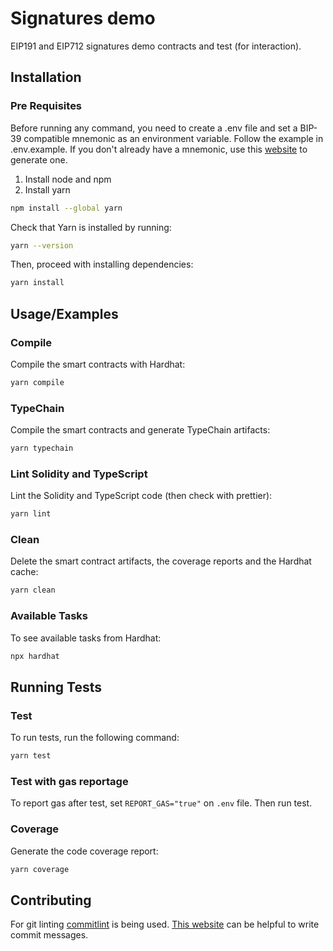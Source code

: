 # Signatures demo

EIP191 and EIP712 signatures demo contracts and test (for interaction).

## Installation

### Pre Requisites

Before running any command, you need to create a .env file and set a BIP-39 compatible mnemonic as an environment variable. Follow the example in .env.example. If you don't already have a mnemonic, use this [website](https://iancoleman.io/bip39/) to generate one.

1. Install node and npm
2. Install yarn

```bash
npm install --global yarn
```

Check that Yarn is installed by running:

```bash
yarn --version
```

Then, proceed with installing dependencies:

```bash
yarn install
```

## Usage/Examples

### Compile

Compile the smart contracts with Hardhat:

```bash
yarn compile
```

### TypeChain

Compile the smart contracts and generate TypeChain artifacts:

```bash
yarn typechain
```

### Lint Solidity and TypeScript

Lint the Solidity and TypeScript code (then check with prettier):

```bash
yarn lint
```

### Clean

Delete the smart contract artifacts, the coverage reports and the Hardhat cache:

```bash
yarn clean
```

### Available Tasks

To see available tasks from Hardhat:

```bash
npx hardhat
```

## Running Tests

### Test

To run tests, run the following command:

```bash
yarn test
```

### Test with gas reportage

To report gas after test, set `REPORT_GAS="true"` on `.env` file. Then run test.

### Coverage

Generate the code coverage report:

```bash
yarn coverage
```

## Contributing

For git linting [commitlint](https://github.com/conventional-changelog/commitlint) is being used. [This website](https://commitlint.io/) can be helpful to write commit messages.
